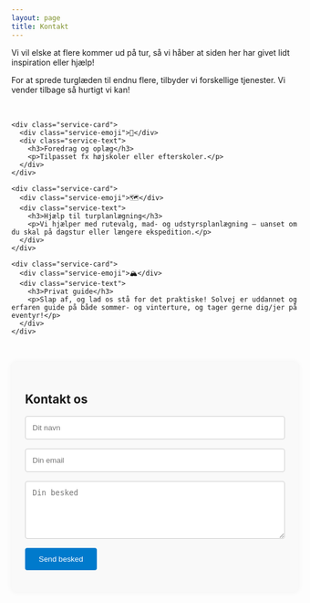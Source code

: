 ```yaml
---
layout: page
title: Kontakt
---
```



<style>
.offers-container {
  display: flex;
  flex-wrap: wrap;
  gap: 2rem;
  margin-top: 2rem;
}

.services {
  flex: 2;
  min-width: 300px;
}

.contact-form {
  flex: 1;
  min-width: 300px;
  background: #f9f9f9;
  padding: 1.5rem;
  border-radius: 8px;
  box-shadow: 0 0 10px rgba(0,0,0,0.05);
}

.service-card {
  background: #ffffff;
  border: 1px solid #e0e0e0;
  border-radius: 8px;
  padding: 1.5rem;
  margin-bottom: 1.5rem;
  box-shadow: 0 2px 6px rgba(0,0,0,0.05);
  display: flex;
  align-items: flex-start;
  gap: 1rem;
}

.service-emoji {
  font-size: 1.8rem;
  flex-shrink: 0;
  line-height: 1;
  margin-top: 2px;
}

.service-text {
  flex: 1;
}

.service-text h3 {
  margin: 0 0 0.5rem;
}

.service-text p {
  margin: 0;
}

form input, form textarea {
  width: 100%;
  margin-bottom: 1rem;
  padding: 0.75rem;
  border: 1px solid #ccc;
  border-radius: 4px;
}

form button {
  background-color: #007acc;
  color: white;
  border: none;
  padding: 0.75rem 1.5rem;
  border-radius: 4px;
  cursor: pointer;
}

form button:hover {
  background-color: #005fa3;
}
</style>


Vi vil elske at flere kommer ud på tur, så vi håber at siden her har givet lidt inspiration eller hjælp!

For at sprede turglæden til endnu flere, tilbyder vi forskellige tjenester. Vi vender tilbage så hurtigt vi kan! 


<div class="offers-container">

  <!-- Services Column -->
  <div class="services">

    <div class="service-card">
      <div class="service-emoji">🎤</div>
      <div class="service-text">
        <h3>Foredrag og oplæg</h3>
        <p>Tilpasset fx højskoler eller efterskoler.</p>
      </div>
    </div>

    <div class="service-card">
      <div class="service-emoji">🗺️</div>
      <div class="service-text">
        <h3>Hjælp til turplanlægning</h3>
        <p>Vi hjælper med rutevalg, mad- og udstyrsplanlægning – uanset om du skal på dagstur eller længere ekspedition.</p>
      </div>
    </div>

    <div class="service-card">
      <div class="service-emoji">🏔️</div>
      <div class="service-text">
        <h3>Privat guide</h3>
        <p>Slap af, og lad os stå for det praktiske! Solvej er uddannet og erfaren guide på både sommer- og vinterture, og tager gerne dig/jer på eventyr!</p>
      </div>
    </div>

  </div>

  <!-- Contact Form Column -->
  <div class="contact-form">
    <h2>Kontakt os</h2>
    <form method="POST" action="https://public.herotofu.com/v1/303b9f30-6243-11f0-b5c2-1b1b69dd9a22">
      <input type="text" name="name" placeholder="Dit navn" required>
      <input type="email" name="_replyto" placeholder="Din email" required>
      <textarea name="message" rows="5" placeholder="Din besked" required></textarea>
      <button type="submit">Send besked</button>
    </form>
  </div>

</div>






